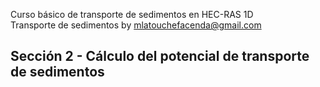 Curso básico de transporte de sedimentos en HEC-RAS 1D
<br>Transporte de sedimentos by mlatouchefacenda@gmail.com

## Sección 2 - Cálculo del potencial de transporte de sedimentos
